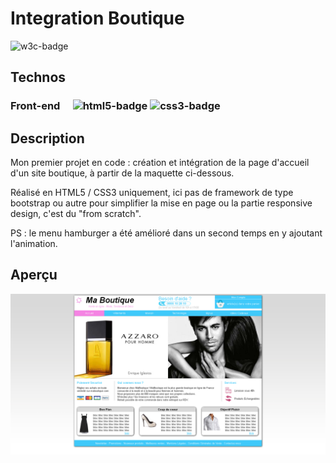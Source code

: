 # Integration Boutique
![w3c-badge](https://img.shields.io/badge/W3C-validation-green?style=for-the-badge)


## Technos
### Front-end&emsp; ![html5-badge](https://img.shields.io/badge/HTML5-orange?style=for-the-badge&color=f0632a) ![css3-badge](https://img.shields.io/badge/CSS3-blue?style=for-the-badge&color=3b9ad8)


## Description
Mon premier projet en code : création et intégration de la page d'accueil d'un site boutique, à partir de la maquette ci-dessous.

Réalisé en HTML5 / CSS3 uniquement, ici pas de framework de type bootstrap ou autre pour simplifier la mise en page ou la partie responsive design, c'est du "from scratch".

PS : le menu hamburger a été amélioré dans un second temps en y ajoutant l'animation.


## Aperçu
![screenshot](https://github.com/celine-trv/integration-boutique/blob/master/screenshot.jpg)
